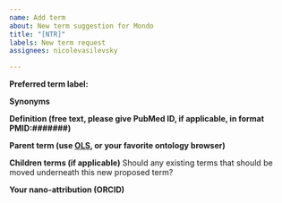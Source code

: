 ```yaml
---
name: Add term
about: New term suggestion for Mondo
title: "[NTR]"
labels: New term request
assignees: nicolevasilevsky

---
```


**Preferred term label:**


**Synonyms**


**Definition (free text, please give PubMed ID, if applicable, in format PMID:#######)**


**Parent term (use [OLS](https://www.ebi.ac.uk/ols/ontologies/mondo), or your favorite ontology browser)**

**Children terms (if applicable)** Should any existing terms that should be moved underneath this new proposed term?


**Your nano-attribution (ORCID)**
